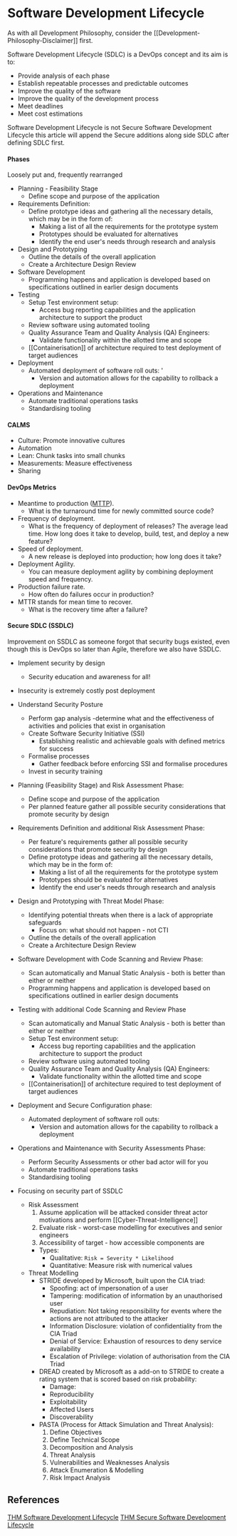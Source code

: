 # Software Development Lifecycle

As with all Development Philosophy, consider the [[Development-Philosophy-Disclaimer]] first.

Software Development Lifecycle (SDLC) is a DevOps concept and its aim is to:
- Provide analysis of each phase 
- Establish repeatable processes and predictable outcomes
- Improve the quality of the software
- Improve the quality of the development process	
- Meet deadlines
- Meet cost estimations

Software Development Lifecycle is not Secure Software Development Lifecycle this article will append the Secure additions along side SDLC after defining SDLC first. 

#### Phases

Loosely put and, frequently rearranged 

- Planning - Feasibility Stage
	- Define scope and purpose of the application
- Requirements Definition: 
	- Define prototype ideas and gathering all the necessary details, which may be in the form of:
		- Making a list of all the requirements for the prototype system  
		- Prototypes should be evaluated for alternatives  
		- Identify the end user's needs through research and analysis
- Design and Prototyping
	- Outline the details of the overall application
	- Create a Architecture Design Review
- Software Development
	- Programming happens and application is developed based on specifications outlined in earlier design documents
- Testing
	- Setup Test environment setup:
		- Access bug reporting capabilities and the application architecture to support the product
	- Review software using automated tooling
	- Quality Assurance Team and Quality Analysis (QA) Engineers:
		- Validate functionality within the allotted time and scope
	 - [[Containerisation]] of architecture required to test deployment of target audiences 
- Deployment
	- Automated deployment of software roll outs: '
		- Version and automation allows for the capability to rollback a deployment
- Operations and Maintenance
	- Automate traditional operations tasks
	- Standardising tooling

#### CALMS

- Culture: Promote innovative cultures
- Automation
- Lean: Chunk tasks into small chunks
- Measurements: Measure effectiveness
- Sharing

#### DevOps Metrics

- Meantime to production ([MTTP](https://about.gitlab.com/handbook/engineering/infrastructure/team/delivery/metrics.html)). 
	- What is the turnaround time for newly committed source code?
- Frequency of deployment. 
	- What is the frequency of deployment of releases? The average lead time. How long does it take to develop, build, test, and deploy a new feature?
- Speed of deployment. 
	- A new release is deployed into production; how long does it take?
- Deployment Agility. 
	- You can measure deployment agility by combining deployment speed and frequency.
- Production failure rate. 
	- How often do failures occur in production?
- MTTR stands for mean time to recover. 
	- What is the recovery time after a failure?

#### Secure SDLC (SSDLC)

Improvement on SSDLC as someone forgot that security bugs existed, even though this is DevOps so later than Agile, therefore we also have SSDLC. 
- Implement security by design
	- Security education and awareness for all!
- Insecurity is extremely costly post deployment 
- Understand Security Posture
	- Perform gap analysis -determine what and the effectiveness of activities and policies that exist in organisation
	- Create Software Security Initiative (SSI)
		- Establishing realistic and achievable goals with defined metrics for success
	- Formalise processes
		- Gather feedback before enforcing SSI and formalise procedures
	- Invest in security training


- Planning (Feasibility Stage) and Risk Assessment Phase: 
	- Define scope and purpose of the application
	- Per planned feature gather all possible security considerations that promote security by design
- Requirements Definition and additional Risk Assessment Phase: 
	- Per feature's requirements gather all possible security considerations that promote security by design
	- Define prototype ideas and gathering all the necessary details, which may be in the form of:
		- Making a list of all the requirements for the prototype system  
		- Prototypes should be evaluated for alternatives  
		- Identify the end user's needs through research and analysis
- Design and Prototyping with Threat Model Phase: 
	- Identifying potential threats when there is a lack of appropriate safeguards 
		- Focus on: what should not happen - not CTI
	- Outline the details of the overall application
	- Create a Architecture Design Review
- Software Development with Code Scanning and Review Phase:
	- Scan automatically and Manual Static Analysis - both is better than either or neither
	- Programming happens and application is developed based on specifications outlined in earlier design documents
- Testing with additional Code Scanning and Review Phase
	- Scan automatically and Manual Static Analysis - both is better than either or neither
	- Setup Test environment setup:
		- Access bug reporting capabilities and the application architecture to support the product
	- Review software using automated tooling
	- Quality Assurance Team and Quality Analysis (QA) Engineers:
		- Validate functionality within the allotted time and scope
	 - [[Containerisation]] of architecture required to test deployment of target audiences 
- Deployment and Secure Configuration phase: 
	- Automated deployment of software roll outs: 
		- Version and automation allows for the capability to rollback a deployment
- Operations and Maintenance with Security Assessments Phase:
	- Perform Security Assessments or other bad actor will for you
	- Automate traditional operations tasks
	- Standardising tooling

- Focusing on security part of SSDLC
	- Risk Assessment
		1. Assume application will be attacked consider threat actor motivations and perform [[Cyber-Threat-Intelligence]]
		2. Evaluate risk - worst-case modelling for executives and senior engineers 
		3. Accessibility of target - how accessible components are
		- Types:
			- Qualitative:  `Risk = Severity * Likelihood` 
			- Quantitative: Measure risk with numerical values
	- Threat Modelling
		- STRIDE developed by Microsoft, built upon the CIA triad:
			- Spoofing: act of impersonation of a user
			- Tampering: modification of information by an unauthorised user
			- Repudiation: Not taking responsibility for events where the actions are not attributed to the attacker
			- Information Disclosure: violation of confidentiality from the CIA Triad
			- Denial of Service: Exhaustion of resources to deny service availability 
			- Escalation of Privilege: violation of authorisation from the CIA Triad
		- DREAD created by Microsoft as a add-on to STRIDE to create a rating system that is scored based on risk probability:
			- Damage: 
			- Reproducibility
			- Exploitability
			- Affected Users
			- Discoverability
		- PASTA (Process for Attack Simulation and Threat Analysis):
			1. Define Objectives
			2. Define Technical Scope
			3. Decomposition and Analysis
			4. Threat Analysis
			5. Vulnerabilities and Weaknesses Analysis
			6. Attack Enumeration & Modelling
			7. Risk Impact Analysis


## References

[THM Software Development Lifecycle](https://tryhackme.com/room/sdlc)
[THM Secure Software Development Lifecycle](https://tryhackme.com/room/securesdlc)
